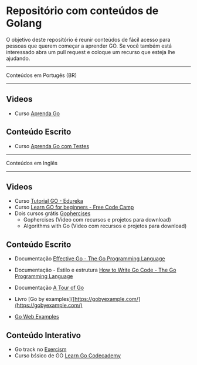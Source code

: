 # Repositório com conteúdos de Golang

O objetivo deste repositório é reunir conteúdos de fácil acesso para pessoas que querem começar a aprender GO. Se você também está interessado abra um pull request e coloque um recurso que esteja lhe ajudando.

---

Conteúdos em Portugês (BR)

---

## Videos

- Curso [Aprenda Go](https://www.youtube.com/playlist?list=PLCKpcjBB_VlBsxJ9IseNxFllf-UFEXOdg)

## Conteúdo Escrito

- Curso [Aprenda Go com Testes](https://larien.gitbook.io/aprenda-go-com-testes/)

---

Conteúdos em Inglês

---

## Videos

- Curso [Tutorial GO - Edureka](https://www.youtube.com/watch?v=Q0sKAMal4WQ)
- Curso [Learn GO for beginners - Free Code Camp](https://www.youtube.com/watch?v=YS4e4q9oBaU&list=WL&index=108&t=18s)
- Dois cursos grátis [Gophercises](https://courses.calhoun.io/courses)
  - Gophercises (Video com recursos e projetos para download)
  - Algorithms with Go (Video com recursos e projetos para download)

## Conteúdo Escrito

- Documentação [Effective Go - The Go Programming Language](https://go.dev/doc/effective_go)

- Documentação - Estilo e estrutura [How to Write Go Code - The Go Programming Language](https://go.dev/doc/code)

- Documentação [A Tour of Go](https://go.dev/tour/list)

- Livro [Go by examples]([https://gobyexample.com/](https://gobyexample.com/)

- [Go Web Examples](https://gowebexamples.com/)

## Conteúdo Interativo

- Go track no [Exercism](https://exercism.org/tracks/go/concepts)
- Curso bśsico de  GO [Learn Go Codecademy](https://www.codecademy.com/learn/learn-go)
